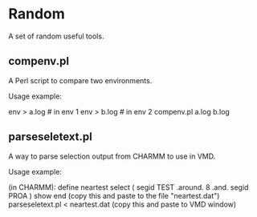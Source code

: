 # Random

A set of random useful tools.

## compenv.pl

A Perl script to compare two environments.

Usage example: 

  env > a.log  # in env 1
  env > b.log  # in env 2
  compenv.pl a.log b.log

## parseseletext.pl

A way to parse selection output from CHARMM to use in VMD.

Usage example:

  (in CHARMM):  define neartest select ( segid TEST .around. 8 .and. segid PROA ) show end
  (copy this and paste to the file "neartest.dat")
  parseseletext.pl < neartest.dat
  (copy this and paste to VMD window)
